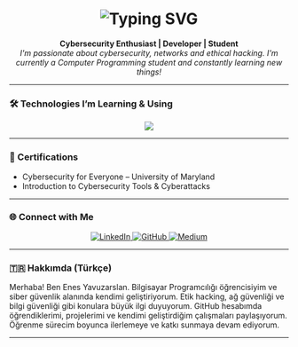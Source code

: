 <h1 align="center">
  <img src="https://readme-typing-svg.herokuapp.com/?color=16f7f1&center=true&vCenter=true&lines=Hello!+I'm+Enes+Yavuzarslan;Cybersecurity+Enthusiast+👨‍💻;Learning+Everyday+🔐;Welcome+to+my+GitHub+profile!" alt="Typing SVG" />
</h1>

<p align="center">
  <b>Cybersecurity Enthusiast | Developer | Student</b><br>
  <i>I'm passionate about cybersecurity, networks and ethical hacking. I'm currently a Computer Programming student and constantly learning new things!</i>
</p>

---

### 🛠️ Technologies I’m Learning & Using

<p align="center">
  <img src="https://skillicons.dev/icons?i=html,css,js,python,php,c,cpp,cs" />
</p>

---

### 📜 Certifications
- Cybersecurity for Everyone – University of Maryland  
- Introduction to Cybersecurity Tools & Cyberattacks  

---

### 🌐 Connect with Me

<p align="center">
  <a href="https://www.linkedin.com/in/enesyavuzarslan/" target="_blank">
    <img alt="LinkedIn" src="https://img.shields.io/badge/LinkedIn-0A66C2?style=for-the-badge&logo=linkedin&logoColor=white" />
  </a>
  <a href="https://github.com/enesyavuzarslannn" target="_blank">
    <img alt="GitHub" src="https://img.shields.io/badge/GitHub-000000?style=for-the-badge&logo=github&logoColor=white" />
  </a>
  <a href="https://medium.com/@ensyazilim1" target="_blank">
    <img alt="Medium" src="https://img.shields.io/badge/Medium-12100E?style=for-the-badge&logo=medium&logoColor=white" />
  </a>
</p>

---

### 🇹🇷 Hakkımda (Türkçe)

Merhaba! Ben Enes Yavuzarslan. Bilgisayar Programcılığı öğrencisiyim ve siber güvenlik alanında kendimi geliştiriyorum. Etik hacking, ağ güvenliği ve bilgi güvenliği gibi konulara büyük ilgi duyuyorum. GitHub hesabımda öğrendiklerimi, projelerimi ve kendimi geliştirdiğim çalışmaları paylaşıyorum. Öğrenme sürecim boyunca ilerlemeye ve katkı sunmaya devam ediyorum.

---
